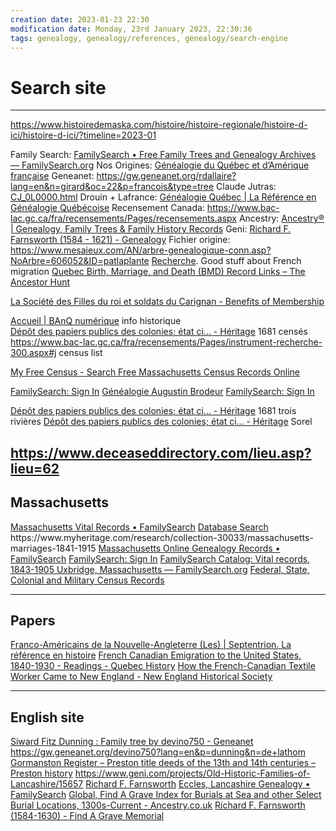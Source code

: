 ```yaml
---
creation date: 2023-01-23 22:30
modification date: Monday, 23rd January 2023, 22:30:36
tags: genealogy, genealogy/references, genealogy/search-engine
---
```


# Search site

---
https://www.histoiredemaska.com/histoire/histoire-regionale/histoire-d-ici/histoire-d-ici/?timeline=2023-01


Family Search: [FamilySearch • Free Family Trees and Genealogy Archives — FamilySearch.org](https://www.familysearch.org/)
Nos Origines: [Généalogie du Québec et d’Amérique française](https://www.nosorigines.qc.ca)
Geneanet: https://gw.geneanet.org/rdallaire?lang=en&n=girard&oc=22&p=francois&type=tree
Claude Jutras: [CJ_0L0000.html](http://www.cjutras.org/CJ_0L0000.html)
Drouin + Lafrance: [Généalogie Québec | La Référence en Généalogie Québécoise](https://www.genealogiequebec.com/)
Recensement Canada: https://www.bac-lac.gc.ca/fra/recensements/Pages/recensements.aspx
Ancestry: [Ancestry® | Genealogy, Family Trees & Family History Records](https://www.ancestry.com/)
Geni: [Richard F. Farnsworth (1584 - 1621)  - Genealogy](https://www.geni.com/people/Richard-Farnsworth/6000000003943132767?through=6000000000254904456#/tab/overview)
Fichier origine: https://www.mesaieux.com/AN/arbre-genealogique-conn.asp?NoArbre=606052&ID=patlaplante
[Recherche](https://www.fichierorigine.com/recherche?nom=b). Good stuff about French migration
[Quebec Birth, Marriage, and Death (BMD) Record Links – The Ancestor Hunt](https://theancestorhunt.com/blog/quebec-birth-marriage-and-death-bmd-record-links/)

[La Société des Filles du roi et soldats du Carignan - Benefits of Membership](https://fillesduroi.org/cpage.php?pt=35)

[Accueil | BAnQ numérique](https://numerique.banq.qc.ca/patrimoine/details/52327/3368621?docsearchtext=badaillac) info historique	
[Dépôt des papiers publics des colonies; état ci… - Héritage](https://heritage.canadiana.ca/view/oocihm.lac_reel_c2474/690?r=0&s=6) 1681 censés
https://www.bac-lac.gc.ca/fra/recensements/Pages/instrument-recherche-300.aspx#j census list

[My Free Census - Search Free Massachusetts Census Records Online](http://www.myfreecensus.com/massachusetts-census-records.htm)

[FamilySearch: Sign In](https://www.familysearch.org/ark:/61903/3:1:3QS7-L99Q-C43Z?owc=waypoints&wc=HZZW-MNL%3A25042301%2C25229401%2C27660101&cc=1321742)
[Généalogie Augustin Brodeur](https://www.nosorigines.qc.ca/GenealogieQuebec.aspx?genealogie=Brodeur_Augustin&pid=1561765)
[FamilySearch: Sign In](https://www.familysearch.org/search/record/results?q.surname=lapierre&q.residencePlace=uxbridge&q.residenceDate.from=1875&q.residenceDate.to=1883&f.collectionId=1469062&count=100&offset=600&m.defaultFacets=on&m.queryRequireDefault=on&m.facetNestCollectionInCategory=on)

[Dépôt des papiers publics des colonies; état ci… - Héritage](https://heritage.canadiana.ca/view/oocihm.lac_reel_c2474/549?r=0&s=4) 1681 trois rivières
[Dépôt des papiers publics des colonies; état ci… - Héritage](https://heritage.canadiana.ca/view/oocihm.lac_reel_c2474/687?r=0&s=4) Sorel

https://www.deceaseddirectory.com/lieu.asp?lieu=62
---
## Massachusetts
[Massachusetts Vital Records • FamilySearch](https://www.familysearch.org/wiki/en/Massachusetts_Vital_Records)
[Database Search](https://www.americanancestors.org/search/database-search?lastname=lapierre&fromyear=1878&toyear=1884&recordtype=Marriage&location=Massachusetts&exactlocation=true&category=Vital+Records+(incl.+Bible%2c+Cemetery%2c+Church+and+SSDI)&searchPage=Category-Search&exactYear=true&exactRecordType=true&_=1602468558902&size=100#name-4116738)
https://www.myheritage.com/research/collection-30033/massachusetts-marriages-1841-1915
[Massachusetts Online Genealogy Records • FamilySearch](https://www.familysearch.org/wiki/en/Massachusetts_Online_Genealogy_Records)
[FamilySearch: Sign In](https://www.familysearch.org/ark:/61903/3:1:3QSQ-G979-QY27?i=412&cc=2061550&cat=718407)
[FamilySearch Catalog: Vital records, 1843-1905 Uxbridge, Massachusetts — FamilySearch.org](https://www.familysearch.org/search/catalog/718407?availability=Family%20History%20Library)
[Federal, State, Colonial and Military Census Records](http://www.newhorizonsgenealogicalservices.com/census.htm)

---
## Papers
[Franco-Américains de la Nouvelle-Angleterre (Les) | Septentrion. La référence en histoire](https://www.septentrion.qc.ca/catalogue/franco-americains-de-la-nouvelle-angleterre-les)
[French Canadian Emigration to the United States, 1840-1930 - Readings - Quebec History](http://faculty.marianopolis.edu/c.belanger/quebechistory/readings/leaving.htm)
[How the French-Canadian Textile Worker Came to New England - New England Historical Society](https://www.newenglandhistoricalsociety.com/how-french-canadian-textile-workers-came-to-new-england/)

---
## English site
[Siward Fitz Dunning : Family tree by devino750 - Geneanet](https://gw.geneanet.org/devino750?lang=en&p=siward&n=fitz+dunning)
https://gw.geneanet.org/devino750?lang=en&p=dunning&n=de+lathom
[Gormanston Register – Preston title deeds of the 13th and 14th centuries – Preston history](https://prestonhistory.com/sources-2/gormanston-register-14th-century-preston-title-deeds/)
https://www.geni.com/projects/Old-Historic-Families-of-Lancashire/15657
[Richard F. Farnsworth](https://walkershire.net/data11/ps13/ps13_417.html)
[Eccles, Lancashire Genealogy • FamilySearch](https://www.familysearch.org/wiki/en/Eccles,_Lancashire_Genealogy)
[Global, Find A Grave Index for Burials at Sea and other Select Burial Locations, 1300s-Current - Ancestry.co.uk](https://search.ancestry.co.uk/cgi-bin/sse.dll?dbid=60541&h=351290&indiv=try&o_cvc=Image:OtherRecord)
[Richard F. Farnsworth (1584-1630) - Find A Grave Memorial](https://www.findagrave.com/memorial/41583164/richard-f.-farnsworth)
